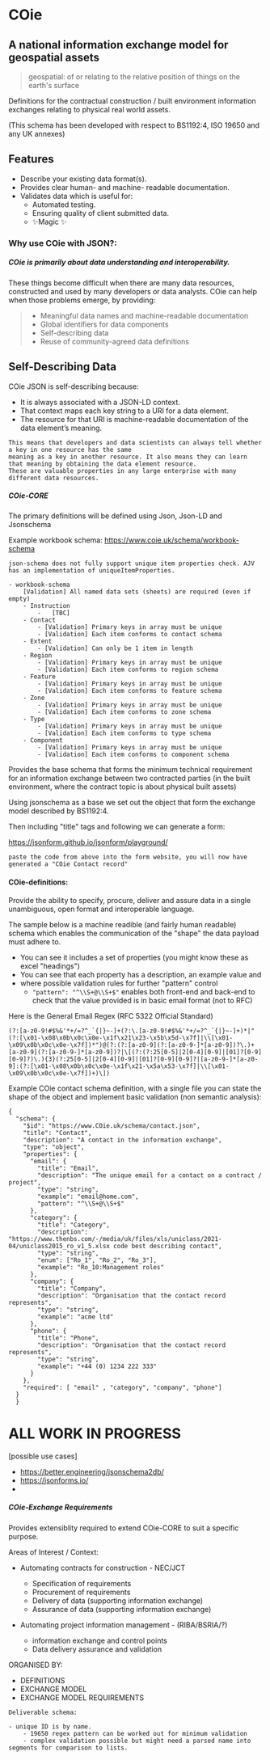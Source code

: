 # COie 
## A national information exchange model for geospatial assets

> geospatial: of or relating to the relative position of things on the earth's surface


Definitions for the contractual construction / built environment 
information exchanges relating to physical real world assets.

(This schema has been developed with respect to BS1192:4, ISO 19650 and any UK annexes)


## Features
- Describe your existing data format(s).
- Provides clear human- and machine- readable documentation.
- Validates data which is useful for:
    - Automated testing.
    - Ensuring quality of client submitted data.
    - ✨Magic ✨


### Why use COie with JSON?: 
#####  COie is primarily about data understanding and interoperability. 

These things become difficult when there are many data resources, constructed and used by many developers or data analysts. COie can help when those problems emerge, by providing:

> - Meaningful data names and machine-readable documentation
> - Global identifiers for data components
> - Self-describing data
> - Reuse of community-agreed data definitions


## Self-Describing Data

COie JSON is self-describing because:

- It is always associated with a JSON-LD context.
- That context maps each key string to a URI for a data element.
- The resource for that URI is machine-readable documentation of the data element’s meaning.

```
This means that developers and data scientists can always tell whether a key in one resource has the same 
meaning as a key in another resource. It also means they can learn that meaning by obtaining the data element resource. 
These are valuable properties in any large enterprise with many different data resources.
```


##### COie-CORE

The primary definitions will be defined using Json, Json-LD and Jsonschema


Example workbook schema: https://www.coie.uk/schema/workbook-schema

`json-schema does not fully support unique item properties check. AJV has an implementation of uniqueItemProperties.`

```
- workbook-schema
    [Validation] All named data sets (sheets) are required (even if empty)
    - Instruction
        -   [TBC]
    - Contact 
        - [Validation] Primary keys in array must be unique
        - [Validation] Each item conforms to contact schema
    - Extent 
        - [Validation] Can only be 1 item in length
    - Region 
        - [Validation] Primary keys in array must be unique
        - [Validation] Each item conforms to region schema
    - Feature 
        - [Validation] Primary keys in array must be unique
        - [Validation] Each item conforms to feature schema
    - Zone
        - [Validation] Primary keys in array must be unique
        - [Validation] Each item conforms to zone schema
    - Type
        - [Validation] Primary keys in array must be unique
        - [Validation] Each item conforms to type schema
    - Component
        - [Validation] Primary keys in array must be unique
        - [Validation] Each item conforms to component schema

```

Provides the base schema that forms the minimum technical requirement for an information exchange between two contracted parties (in the built environment, where the contract topic is about physical built assets)

Using jsonschema as a base we set out the object that form the exchange model described by BS1192:4.

Then including "title" tags and following we can generate a form:

https://jsonform.github.io/jsonform/playground/

`paste the code from above into the form website, you will now have generated a "COie Contact record"`


#### COie-definitions:

Provide the ability to specify, procure, deliver and assure data in a single unambiguous, open format and interoperable language.

The sample below is a machine readible (and fairly human readable) schema which enables the communication of the "shape" the data payload must adhere to. 

* You can see it includes a set of properties (you might know these as excel "headings")
* You can see that each property has a description, an example value and 
* where possible validation rules for further "pattern" control 
    * `"pattern": "^\\S+@\\S+$"` enables both front-end and back-end to check that the value provided is in basic email format (not to RFC)
    
Here is the General Email Regex (RFC 5322 Official Standard)
 
```(?:[a-z0-9!#$%&'*+/=?^_`{|}~-]+(?:\.[a-z0-9!#$%&'*+/=?^_`{|}~-]+)*|"(?:[\x01-\x08\x0b\x0c\x0e-\x1f\x21\x23-\x5b\x5d-\x7f]|\\[\x01-\x09\x0b\x0c\x0e-\x7f])*")@(?:(?:[a-z0-9](?:[a-z0-9-]*[a-z0-9])?\.)+[a-z0-9](?:[a-z0-9-]*[a-z0-9])?|\[(?:(?:25[0-5]|2[0-4][0-9]|[01]?[0-9][0-9]?)\.){3}(?:25[0-5]|2[0-4][0-9]|[01]?[0-9][0-9]?|[a-z0-9-]*[a-z0-9]:(?:[\x01-\x08\x0b\x0c\x0e-\x1f\x21-\x5a\x53-\x7f]|\\[\x01-\x09\x0b\x0c\x0e-\x7f])+)\])```

Example COie contact schema definition, with a single file you can state the shape of the object and implement basic validation (non semantic analysis):


```
{
  "schema": {
    "$id": "https://www.COie.uk/schema/contact.json",
    "title": "Contact",
    "description": "A contact in the information exchange",
    "type": "object",
    "properties": {
      "email": {
        "title": "Email",
        "description": "The unique email for a contact on a contract / project",
        "type": "string",
        "example": "email@home.com",
        "pattern": "^\\S+@\\S+$"
      },
      "category": {
        "title": "Category",
        "description": "https://www.thenbs.com/-/media/uk/files/xls/uniclass/2021-04/uniclass2015_ro_v1_5.xlsx code best describing contact",
        "type": "string",
        "enum": ["Ro_1", "Ro_2", "Ro_3"],
        "example": "Ro_10:Management roles"
      },
      "company": {
        "title": "Company",
        "description": "Organisation that the contact record represents",
        "type": "string",
        "example": "acme ltd"
      },
      "phone": {
        "title": "Phone",
        "description": "Organisation that the contact record represents",
        "type": "string",
        "example": "+44 (0) 1234 222 333"
      }
    },
    "required": [ "email" , "category", "company", "phone"]
  }
  }
```   



# ALL WORK IN PROGRESS

[possible use cases]
* https://better.engineering/jsonschema2db/
* https://jsonforms.io/
* 

##### COie-Exchange Requirements 
Provides extensiblity required to extend COie-CORE to suit a specific purpose. 


Areas of Interest / Context:

* Automating contracts for construction - NEC/JCT
    * Specification of requirements
    * Procurement of requirements
    * Delivery of data (supporting information exchange)
    * Assurance of data (supporting information exchange)   
    
* Automating project information management - (RIBA/BSRIA/?)
    * information exchange and control points
    * Data delivery assurance and validation

ORGANISED BY:
* DEFINITIONS
* EXCHANGE MODEL
* EXCHANGE MODEL REQUIREMENTS

```
Deliverable schema:

- unique ID is by name. 
    - 19650 regex pattern can be worked out for minimum validation
    - complex validation possible but might need a parsed name into segments for comparison to lists. 
 

```
